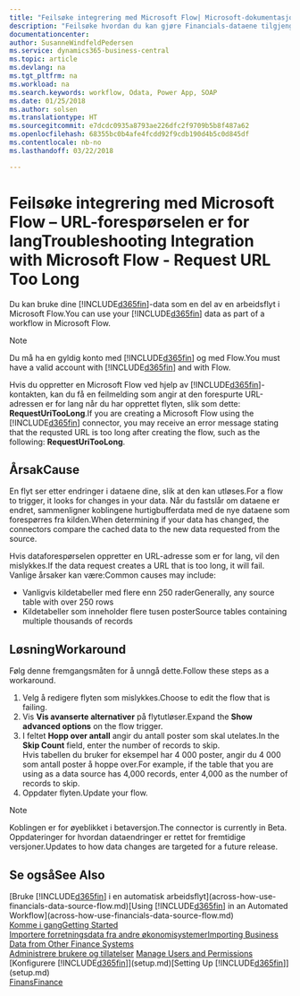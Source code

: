 ```yaml
---
title: "Feilsøke integrering med Microsoft Flow| Microsoft-dokumentasjon"
description: "Feilsøke hvordan du kan gjøre Financials-dataene tilgjengelige som en datakilde og angi en OData-URL-adresse til webtjenestene dine for å utvikle automatisk arbeidsflyt."
documentationcenter: 
author: SusanneWindfeldPedersen
ms.service: dynamics365-business-central
ms.topic: article
ms.devlang: na
ms.tgt_pltfrm: na
ms.workload: na
ms.search.keywords: workflow, Odata, Power App, SOAP
ms.date: 01/25/2018
ms.author: solsen
ms.translationtype: HT
ms.sourcegitcommit: e7dcdc0935a8793ae226dfc2f9709b5b8f487a62
ms.openlocfilehash: 68355bc0b4afe4fcdd92f9cdb190d4b5c0d845df
ms.contentlocale: nb-no
ms.lasthandoff: 03/22/2018

---
```

# <a name="troubleshooting-integration-with-microsoft-flow---request-url-too-long"></a><span data-ttu-id="5deb8-103">Feilsøke integrering med Microsoft Flow – URL-forespørselen er for lang</span><span class="sxs-lookup"><span data-stu-id="5deb8-103">Troubleshooting Integration with Microsoft Flow - Request URL Too Long</span></span>
<span data-ttu-id="5deb8-104">Du kan bruke dine [!INCLUDE[d365fin](includes/d365fin_md.md)]-data som en del av en arbeidsflyt i Microsoft Flow.</span><span class="sxs-lookup"><span data-stu-id="5deb8-104">You can use your [!INCLUDE[d365fin](includes/d365fin_md.md)] data as part of a workflow in Microsoft Flow.</span></span>  

> [!NOTE]  
>   <span data-ttu-id="5deb8-105">Du må ha en gyldig konto med [!INCLUDE[d365fin](includes/d365fin_md.md)] og med Flow.</span><span class="sxs-lookup"><span data-stu-id="5deb8-105">You must have a valid account with [!INCLUDE[d365fin](includes/d365fin_md.md)] and with Flow.</span></span>  

<span data-ttu-id="5deb8-106">Hvis du oppretter en Microsoft Flow ved hjelp av [!INCLUDE[d365fin](includes/d365fin_md.md)]-kontakten, kan du få en feilmelding som angir at den forespurte URL-adressen er for lang når du har opprettet flyten, slik som dette: **RequestUriTooLong**.</span><span class="sxs-lookup"><span data-stu-id="5deb8-106">If you are creating a Microsoft Flow using the [!INCLUDE[d365fin](includes/d365fin_md.md)] connector, you may receive an error message stating that the requsted URL is too long after creating the flow, such as the following: **RequestUriTooLong**.</span></span>

## <a name="cause"></a><span data-ttu-id="5deb8-107">Årsak</span><span class="sxs-lookup"><span data-stu-id="5deb8-107">Cause</span></span>
<span data-ttu-id="5deb8-108">En flyt ser etter endringer i dataene dine, slik at den kan utløses.</span><span class="sxs-lookup"><span data-stu-id="5deb8-108">For a flow to trigger, it looks for changes in your data.</span></span> <span data-ttu-id="5deb8-109">Når du fastslår om dataene er endret, sammenligner koblingene hurtigbufferdata med de nye dataene som forespørres fra kilden.</span><span class="sxs-lookup"><span data-stu-id="5deb8-109">When determining if your data has changed, the connectors compare the cached data to the new data requested from the source.</span></span>  

<span data-ttu-id="5deb8-110">Hvis dataforespørselen oppretter en URL-adresse som er for lang, vil den mislykkes.</span><span class="sxs-lookup"><span data-stu-id="5deb8-110">If the data request creates a URL that is too long, it will fail.</span></span> <span data-ttu-id="5deb8-111">Vanlige årsaker kan være:</span><span class="sxs-lookup"><span data-stu-id="5deb8-111">Common causes may include:</span></span>
- <span data-ttu-id="5deb8-112">Vanligvis kildetabeller med flere enn 250 rader</span><span class="sxs-lookup"><span data-stu-id="5deb8-112">Generally, any source table with over 250 rows</span></span>
- <span data-ttu-id="5deb8-113">Kildetabeller som inneholder flere tusen poster</span><span class="sxs-lookup"><span data-stu-id="5deb8-113">Source tables containing multiple thousands of records</span></span>

## <a name="workaround"></a><span data-ttu-id="5deb8-114">Løsning</span><span class="sxs-lookup"><span data-stu-id="5deb8-114">Workaround</span></span>
<span data-ttu-id="5deb8-115">Følg denne fremgangsmåten for å unngå dette.</span><span class="sxs-lookup"><span data-stu-id="5deb8-115">Follow these steps as a workaround.</span></span>
1. <span data-ttu-id="5deb8-116">Velg å redigere flyten som mislykkes.</span><span class="sxs-lookup"><span data-stu-id="5deb8-116">Choose to edit the flow that is failing.</span></span>
2. <span data-ttu-id="5deb8-117">Vis **Vis avanserte alternativer** på flytutløser.</span><span class="sxs-lookup"><span data-stu-id="5deb8-117">Expand the **Show advanced options** on the flow trigger.</span></span>
3. <span data-ttu-id="5deb8-118">I feltet **Hopp over antall** angir du antall poster som skal utelates.</span><span class="sxs-lookup"><span data-stu-id="5deb8-118">In the **Skip Count** field, enter the number of records to skip.</span></span>  
<span data-ttu-id="5deb8-119">Hvis tabellen du bruker for eksempel har 4 000 poster, angir du 4 000 som antall poster å hoppe over.</span><span class="sxs-lookup"><span data-stu-id="5deb8-119">For example, if the table that you are using as a data source has 4,000 records, enter 4,000 as the number of records to skip.</span></span>
4. <span data-ttu-id="5deb8-120">Oppdater flyten.</span><span class="sxs-lookup"><span data-stu-id="5deb8-120">Update your flow.</span></span>

> [!NOTE]  
> <span data-ttu-id="5deb8-121">Koblingen er for øyeblikket i betaversjon.</span><span class="sxs-lookup"><span data-stu-id="5deb8-121">The connector is currently in Beta.</span></span> <span data-ttu-id="5deb8-122">Oppdateringer for hvordan dataendringer er rettet for fremtidige versjoner.</span><span class="sxs-lookup"><span data-stu-id="5deb8-122">Updates to how data changes are targeted for a future release.</span></span>


## <a name="see-also"></a><span data-ttu-id="5deb8-123">Se også</span><span class="sxs-lookup"><span data-stu-id="5deb8-123">See Also</span></span>
<span data-ttu-id="5deb8-124">[Bruke [!INCLUDE[d365fin](includes/d365fin_md.md)] i en automatisk arbeidsflyt](across-how-use-financials-data-source-flow.md)</span><span class="sxs-lookup"><span data-stu-id="5deb8-124">[Using [!INCLUDE[d365fin](includes/d365fin_md.md)] in an Automated Workflow](across-how-use-financials-data-source-flow.md)</span></span>  
[<span data-ttu-id="5deb8-125">Komme i gang</span><span class="sxs-lookup"><span data-stu-id="5deb8-125">Getting Started</span></span>](product-get-started.md)  
[<span data-ttu-id="5deb8-126">Importere forretningsdata fra andre økonomisystemer</span><span class="sxs-lookup"><span data-stu-id="5deb8-126">Importing Business Data from Other Finance Systems</span></span>](upload-data.md)  
<span data-ttu-id="5deb8-127">[Administrere brukere og tillatelser](ui-how-users-permissions.md)  </span><span class="sxs-lookup"><span data-stu-id="5deb8-127">[Manage Users and Permissions](ui-how-users-permissions.md)  </span></span>  
<span data-ttu-id="5deb8-128">[Konfigurere [!INCLUDE[d365fin](includes/d365fin_md.md)]](setup.md)</span><span class="sxs-lookup"><span data-stu-id="5deb8-128">[Setting Up [!INCLUDE[d365fin](includes/d365fin_md.md)]](setup.md)</span></span>  
[<span data-ttu-id="5deb8-129">Finans</span><span class="sxs-lookup"><span data-stu-id="5deb8-129">Finance</span></span>](finance.md)  

